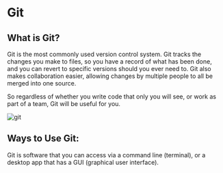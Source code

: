 # Git 
## What is Git?
Git is the most commonly used version control system. Git tracks the changes you make to files, so you have a record of what has been done, and you can revert to specific versions should you ever need to. Git also makes collaboration easier, allowing changes by multiple people to all be merged into one source. 

So regardless of whether you write code that only you will see, or work as part of a team, Git will be useful for you.

![git](https://www.nobledesktop.com/image/blog/git-branches-merge.png)

## Ways to Use Git: 
Git is software that you can access via a command line (terminal), or a desktop app that has a GUI (graphical user interface).

